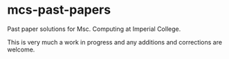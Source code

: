 # mcs-past-papers

Past paper solutions for Msc. Computing at Imperial College.

This is very much a work in progress and any additions and corrections are welcome. 

